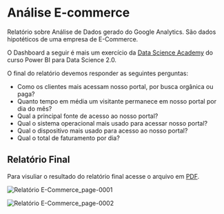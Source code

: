 # Análise E-commerce

Relatório sobre Análise de Dados gerado do Google Analytics. São dados hipotéticos de uma empresa de E-Commerce.

O Dashboard a seguir é mais um exercício da [Data Science Academy](https://www.datascienceacademy.com.br) do 
curso Power BI para Data Science 2.0.

O final do relatório devemos responder as seguintes perguntas:

* Como os clientes mais acessam nosso portal, por busca orgânica ou paga?
* Quanto tempo em média um visitante permanece em nosso portal por dia do mês?
* Qual a principal fonte de acesso ao nosso portal?
* Qual o sistema operacional mais usado para acessar nosso portal?
* Qual o dispositivo mais usado para acesso ao nosso portal?
* Qual o total de faturamento por dia?


## Relatório Final

Para visuliar o resultado do relatório final acesse o arquivo em [PDF](https://github.com/maisonhenrique/dashboard-powerbi/blob/0450026bcbf815490c31d591a149578af8f19c98/Projeto-ECommerce/Relat%C3%B3rio%20E-Commerce.pdf).

![Relatório E-Commerce_page-0001](https://user-images.githubusercontent.com/99361817/168710128-6ddc21db-e5cf-4093-a57e-92e781fe5e5a.jpg)

![Relatório E-Commerce_page-0002](https://user-images.githubusercontent.com/99361817/168710141-d20b2f62-4a03-4c34-9bb3-90dc72a2ccba.jpg)
